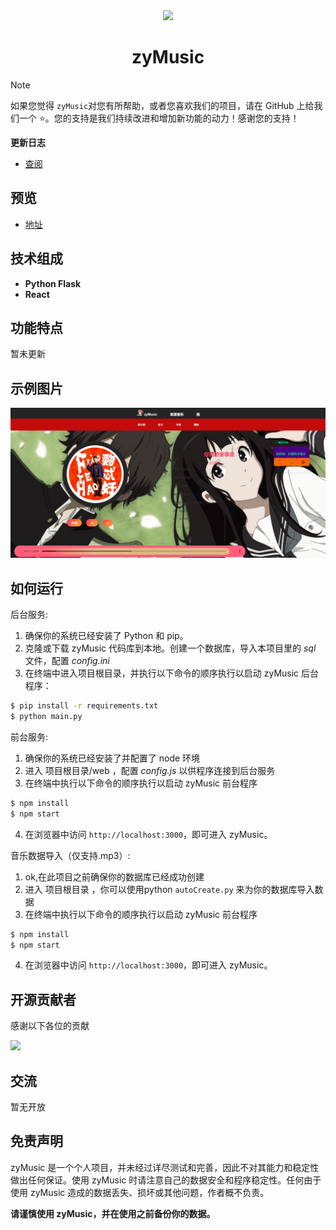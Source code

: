 <div align="center">
	<img src="https://7trees.cn/static/favicon.ico" width="160" />
	<h1>zyMusic</h1>
</div>




> [!NOTE]
> 如果您觉得 `zyMusic`对您有所帮助，或者您喜欢我们的项目，请在 GitHub 上给我们一个 ⭐️。您的支持是我们持续改进和增加新功能的动力！感谢您的支持！

**更新日志**
  - [查阅](https://7trees.cn/blog/zyMusic)

## 预览

- [地址](http://y.7trees.cn)

## 技术组成

- **Python Flask**
- **React**


## 功能特点
暂未更新

## 示例图片

![](./cover/357b2ce2ea9c912e94d4209ae5087370.png)

## 如何运行

后台服务:
1. 确保你的系统已经安装了 Python 和 pip。
2. 克隆或下载 zyMusic 代码库到本地。创建一个数据库，导入本项目里的 *sql* 文件，配置 *config.ini*
3. 在终端中进入项目根目录，并执行以下命令的顺序执行以启动 zyMusic 后台程序：

```bash
$ pip install -r requirements.txt
$ python main.py
```

前台服务:
1. 确保你的系统已经安装了并配置了 node 环境 
2. 进入 项目根目录/web ，配置 *config.js* 以供程序连接到后台服务
3. 在终端中执行以下命令的顺序执行以启动 zyMusic 前台程序

```bash
$ npm install
$ npm start
```

4. 在浏览器中访问 `http://localhost:3000`，即可进入 zyMusic。


音乐数据导入（仅支持.mp3）:
1. ok,在此项目之前确保你的数据库已经成功创建
2. 进入 项目根目录 ，你可以使用python `autoCreate.py` 来为你的数据库导入数据
3. 在终端中执行以下命令的顺序执行以启动 zyMusic 前台程序

```bash
$ npm install
$ npm start
```

4. 在浏览器中访问 `http://localhost:3000`，即可进入 zyMusic。

## 开源贡献者

感谢以下各位的贡献

<img src="https://contrib.rocks/image?repo=Athenavi/zyMusic" />

## 交流

暂无开放


## 免责声明

zyMusic 是一个个人项目，并未经过详尽测试和完善，因此不对其能力和稳定性做出任何保证。使用 zyMusic 时请注意自己的数据安全和程序稳定性。任何由于使用 zyMusic 造成的数据丢失、损坏或其他问题，作者概不负责。

**请谨慎使用 zyMusic，并在使用之前备份你的数据。**

